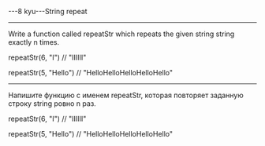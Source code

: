 ---8 kyu---String repeat

---

Write a function called repeatStr which repeats the given string string exactly n times.

repeatStr(6, "I") // "IIIIII"

repeatStr(5, "Hello") // "HelloHelloHelloHelloHello"

---

Напишите функцию с именем repeatStr, которая повторяет заданную строку string ровно n раз.

repeatStr(6, "I") // "IIIIII"

repeatStr(5, "Hello") // "HelloHelloHelloHelloHello"
